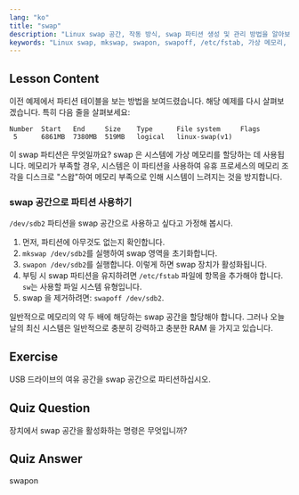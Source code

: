 ```yaml
---
lang: "ko"
title: "swap"
description: "Linux swap 공간, 작동 방식, swap 파티션 생성 및 관리 방법을 알아보세요. 이 가이드를 통해 시스템의 메모리 사용량을 최적화하세요!"
keywords: "Linux swap, mkswap, swapon, swapoff, /etc/fstab, 가상 메모리, Linux 초보자, Linux 튜토리얼"
---
```


## Lesson Content

이전 예제에서 파티션 테이블을 보는 방법을 보여드렸습니다. 해당 예제를 다시 살펴보겠습니다. 특히 다음 줄을 살펴보세요:

```
Number  Start   End     Size    Type      File system     Flags
 5      6861MB  7380MB  519MB   logical   linux-swap(v1)
```

이 swap 파티션은 무엇일까요? swap 은 시스템에 가상 메모리를 할당하는 데 사용됩니다. 메모리가 부족할 경우, 시스템은 이 파티션을 사용하여 유휴 프로세스의 메모리 조각을 디스크로 "스왑"하여 메모리 부족으로 인해 시스템이 느려지는 것을 방지합니다.

### swap 공간으로 파티션 사용하기

`/dev/sdb2` 파티션을 swap 공간으로 사용하고 싶다고 가정해 봅시다.

1. 먼저, 파티션에 아무것도 없는지 확인합니다.
2. `mkswap /dev/sdb2`를 실행하여 swap 영역을 초기화합니다.
3. `swapon /dev/sdb2`를 실행합니다. 이렇게 하면 swap 장치가 활성화됩니다.
4. 부팅 시 swap 파티션을 유지하려면 `/etc/fstab` 파일에 항목을 추가해야 합니다. `sw`는 사용할 파일 시스템 유형입니다.
5. swap 을 제거하려면: `swapoff /dev/sdb2`.

일반적으로 메모리의 약 두 배에 해당하는 swap 공간을 할당해야 합니다. 그러나 오늘날의 최신 시스템은 일반적으로 충분히 강력하고 충분한 RAM 을 가지고 있습니다.

## Exercise

USB 드라이브의 여유 공간을 swap 공간으로 파티션하십시오.

## Quiz Question

장치에서 swap 공간을 활성화하는 명령은 무엇입니까?

## Quiz Answer

swapon
